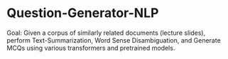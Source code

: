 # Question-Generator-NLP
Goal: Given a corpus of similarly related documents (lecture slides), perform Text-Summarization, Word Sense Disambiguation, and Generate MCQs using various transformers and pretrained models.
